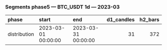 ### Segments phase5 — BTC_USDT 1d — 2023-03

| phase        | start               | end                 |   d1_candles |   h2_bars |
|:-------------|:--------------------|:--------------------|-------------:|----------:|
| distribution | 2023-03-01 00:00:00 | 2023-03-31 00:00:00 |           31 |       372 |